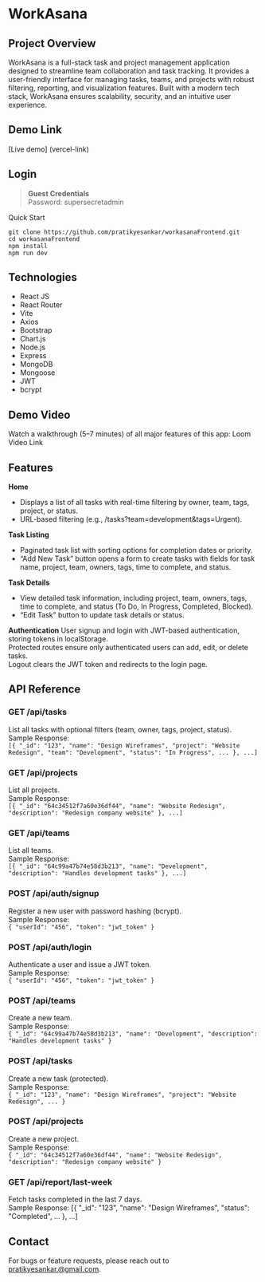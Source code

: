 # WorkAsana
## Project Overview
WorkAsana is a full-stack task and project management application designed to streamline team collaboration and task tracking. It provides a user-friendly interface for managing tasks, teams, and projects with robust filtering, reporting, and visualization features. Built with a modern tech stack, WorkAsana ensures scalability, security, and an intuitive user experience.

## Demo Link
[Live demo] (vercel-link)

## Login

> **Guest Credentials**  
> Password: supersecretadmin   

Quick Start

```
git clone https://github.com/pratikyesankar/workasanaFrontend.git
cd workasanaFrontend
npm install
npm run dev      
```
## Technologies

- React JS  
- React Router  
- Vite  
- Axios  
- Bootstrap  
- Chart.js  
- Node.js  
- Express  
- MongoDB  
- Mongoose  
- JWT  
- bcrypt

## Demo Video
Watch a walkthrough (5–7 minutes) of all major features of this app: Loom Video Link

## Features

**Home**
- Displays a list of all tasks with real-time filtering by owner, team, tags, project, or status.  
- URL-based filtering (e.g., /tasks?team=development&tags=Urgent).

**Task  Listing**
- Paginated task list with sorting options for completion dates or priority.  
- “Add New Task” button opens a form to create tasks with fields for task name, project, team, owners, tags, time to complete, and status.

**Task  Details**
- View detailed task information, including project, team, owners, tags, time to complete, and status (To Do, In Progress, Completed, Blocked).  
- “Edit Task” button to update task details or status.

**Authentication**
User signup and login with JWT-based authentication, storing tokens in localStorage.  
Protected routes ensure only authenticated users can add, edit, or delete tasks.  
Logout clears the JWT token and redirects to the login page.

## API Reference

### **GET /api/tasks**<br>  

List all tasks with optional filters (team, owner, tags, project, status).  
Sample Response:<br>
```[{ "_id": "123", "name": "Design Wireframes", "project": "Website Redesign", "team": "Development", "status": "In Progress", ... }, ...]```

### **GET /api/projects**<br>    

List all projects.  
Sample Response:<br>
```[{ "_id": "64c34512f7a60e36df44", "name": "Website Redesign", "description": "Redesign company website" }, ...]```


### **GET /api/teams**<br>  

List all teams.  
Sample Response:<br>
```[{ "_id": "64c99a47b74e58d3b213", "name": "Development", "description": "Handles development tasks" }, ...]```


### **POST /api/auth/signup**<br>   

Register a new user with password hashing (bcrypt).  
Sample Response:<br>
``` { "userId": "456", "token": "jwt_token" } ```

### **POST /api/auth/login**<br>   

Authenticate a user and issue a JWT token.  
Sample Response:<br>
``` { "userId": "456", "token": "jwt_token" } ```

### **POST /api/teams**<br>   

Create a new team.  
Sample Response:<br>
``` { "_id": "64c99a47b74e58d3b213", "name": "Development", "description": "Handles development tasks" } ```

### **POST /api/tasks**<br>    

Create a new task (protected).  
Sample Response:<br>
``` { "_id": "123", "name": "Design Wireframes", "project": "Website Redesign", ... } ```

### **POST /api/projects**<br>    

Create a new project.  
Sample Response:<br>
``` { "_id": "64c34512f7a60e36df44", "name": "Website Redesign", "description": "Redesign company website" } ```

### **GET /api/report/last-week**<br>    

Fetch tasks completed in the last 7 days.  
Sample Response:  [{ "_id": "123", "name": "Design Wireframes", "status": "Completed", ... }, ...]


## Contact
For bugs or feature requests, please reach out to pratikyesankar.@gmail.com.
